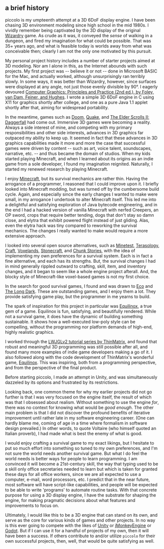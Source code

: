 ## a brief history
piccolo is my umpteenth attempt at a 3D 6DoF display engine.  I have been chasing 3D environment modeling since high school in the mid 1980s.  I vividly remember being captivated by the 3D display of the original [Wizardry](https://en.wikipedia.org/wiki/Wizardry:_Proving_Grounds_of_the_Mad_Overlord) game.  As crude as it was, it conveyed the _sense_ of walking in a dungeon, and fired my imagination for what could be possible.  That was 35+ years ago, and what is feasible today is worlds away from what was conceivable then; clearly I am not the only one motivated by this pursuit.

My personal project history includes a number of starter projects aimed at 3D modeling.  Nor am I alone in this, as the Internet abounds with such projects.  My first project was -- believe it or not -- done in Microsoft BASIC for the Mac, and actually worked, although unsurprisingly ran terribly slowly.  In some ways, it was better than Wizardry, however, since surfaces were displayed at any angle, not just those evenly divisible by 90&deg;.  I eagerly devoured [Computer Graphics: Principles and Practice (2nd ed.), by Foley, van Dam, Feiner, and Hughes](https://en.wikipedia.org/wiki/Computer_Graphics:_Principles_and_Practice).  I wrote a simple 3D 6DoF engine in C using X11 for graphics shortly after college, and one as a pure Java 1.1 applet shortly after that, aiming for widespread portability.

In the meantime, games such as [Doom](https://en.wikipedia.org/wiki/Doom_(1993_video_game)), [Quake](https://en.wikipedia.org/wiki/Quake_(video_game)), and [The Elder Scrolls II: Daggerfall](https://en.wikipedia.org/wiki/The_Elder_Scrolls_II:_Daggerfall) had come out.  Immersive 3D games were becoming a reality.  Always a side interest of mine, and competing with my primary responsibilities and other side interests, advances in 3D graphics far outpaced my ability to keep up.  It seemed in fact that these advances in 3D graphics capabilities made it more and more the case that successful games were driven by content -- such as art, voice talent, soundscapes, narrative, etc. -- and thus became the domain of studios.  When my kids started playing Minecraft, and when I learned about its origins as an indie game from a sole developer, I found my imagination reignited.  Naturally, I started my renewed research by playing Minecraft.

I enjoy [Minecraft](https://minecraft.net/), but its survival mechanics are rather thin.  Having the arrogance of a programmer, I reasoned that I could improve upon it.  I briefly looked into Minecraft modding, but was turned off by the cumbersome build cycle.  Again, and especially since the early changes I wanted to make were small, in my arrogance I undertook to alter Minecraft itself.  This led me into a delightful and satisfying exploration of Java bytecode engineering, and in the end I had a hacked version of vanilla Minecraft with nerfed Creepers, an OP sword, crops that require better tending, dogs that don't stay so damn close, and elytra that exhibit powered flight instead of just gliding.  Alas, even the elytra hack was tiny compared to reworking the survival mechanics.  The changes I really wanted to make would require a more extensive approach.

I looked into several open source alternatives, such as [Minetest](https://www.minetest.net/), [Terasology](https://terasology.org/), [Craft](https://github.com/fogleman/Craft), [Voxelands](https://www.voxelands.com/), [Stonecraft](https://mrcerealguy.itch.io/stonecraft), and [Chunk Stories](http://chunkstories.xyz/), with the idea of implementing my own preferences for a survival system.  Each is in fact a fine alternative, and each has its strengths.  But, the survival changes I had in mind generally rippled outward to crafting, skill, item, and inventory changes, and it began to seem like a whole engine project afterall.  And, the blocky style of Minecraft-like voxel-based games is not my first choice.

In the search for good survival games, I found and was drawn to [Eco](https://www.strangeloopgames.com/eco/) and [The Long Dark](http://www.thelongdark.com/).  These are outstanding games, and I enjoy them a lot.  They provide satisfying game play, but the programmer in me yearns to build.

The spark of inspiration for this project in particular was [Equilinox](https://store.steampowered.com/app/853550/Equilinox/), a true gem of a game.  Equilinox is fun, satisfying, and beautifully rendered.  While not a survival game, it does have the dynamic of building something sustainable.  It shows how a well-executed low-poly style can be compelling, without the programming nor platform demands of high-end, highly realistic graphics.

I worked through the [LWJGLv2 tutorial series by ThinMatrix](https://www.youtube.com/watch?v=VS8wlS9hF8E&feature=youtu.be&list=PLRIWtICgwaX0u7Rf9zkZhLoLuZVfUksDP), and found that robust and meaningful 3D programming was still possible after all, and found many more examples of indie game developers making a go of it.  I also followed along with the code development of ThinMatrix's wonderful game, [Equilinox](https://store.steampowered.com/app/853550/Equilinox/).  This was inspiring, both from a programming perspective, and from the perspective of the final product.

Before starting piccolo, I made an attempt in Unity, and was simultaneously dazzeled by its options and frustrated by its restrictions.

Looking back, one common theme for why my earlier projects did not go further is that I was very focused on the engine itself, the result of which was that I obsessed about realism.  Without something to use the engine _for_, there was no context for knowing what would be _good enough_.  The other main problem is that I did not discover the profound benefits of iterative improvement until rather late in my software engineering career.  (One can hardly blame me, coming of age in a time where formalism in software design prevailed.)  In other words, to quote Voltaire (who himself quoted an Italian proverb), I had made what is best the enemy of what is good.

I would enjoy crafting a survival game to my exact likings, but I hesitate to put so much effort into something so tuned to my own preferences, and I'm not sure the world needs another survival game.  But what I do feel the world needs is better ways for people to learn programming.  I am convinced it will become a 21st-century skill, the way that typing used to be a skill only office secretaries needed to learn but which is taken for granted these days for all office workers, since we are all expected to use a computer, e-mail, word processors, etc.  I predict that in the near future, most software will have script-like capabilities, and people will be expected to be able to write 'programs' to automate routine tasks.  With that concrete purpose for using a 3D display engine, I have the substrate for shaping the engine, for making pragmatic decisions about what features and improvements to focus on.

Ultimately, I would like this to be a 3D engine that can stand on its own, and serve as the core for various kinds of games and other projects.  In no way is this ever going to compete with the likes of [Unity](https://unity3d.com/) or [jMonkeyEngine](http://jmonkeyengine.org/) or [Godot](https://godotengine.org/).  But if I can use it for a handful of projects of my own, then it will have been a success.  If others contribute to and/or utilize `piccolo` for their own successful projects, then, well, that would be quite satisfying as well.
